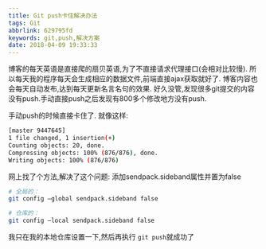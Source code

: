 ```yaml
---
title: Git push卡住解决办法
tags: Git
abbrlink: 629795fd
keywords: git,push,解决方案
date: 2018-04-09 19:33:33
---
```


博客的每天英语是直接爬的扇贝英语,为了不直接请求代理接口(会相对比较慢).
所以每天我的程序每天会生成相应的数据文件,前端直接ajax获取就好了.
博客内容也会每天自动发布,达到每天更新名言名句的效果.
好久没管,发现很多git提交的内容没有push.手动直接push之后发现有800多个修改地方没有push.

手动push的时候直接卡住了.
就像这样:

```bash
[master 9447645] 
1 file changed, 1 insertion(+)
Counting objects: 20, done.
Compressing objects: 100% (876/876), done.
Writing objects: 100% (876/876)
```

网上找了个方法,解决了这个问题:
添加sendpack.sideband属性并置为false
```bash
# 全局的：
git config –global sendpack.sideband false

# 仓库的：
git config –local sendpack.sideband false
```

我只在我的本地仓库设置一下,然后再执行 `git push`就成功了